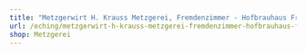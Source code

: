 ```yaml
---
title: "Metzgerwirt H. Krauss Metzgerei, Fremdenzimmer - Hofbrauhaus Freising seit 1168"
url: /eching/metzgerwirt-h-krauss-metzgerei-fremdenzimmer-hofbrauhaus-freising-seit-1168/
shop: Metzgerei
---
```

